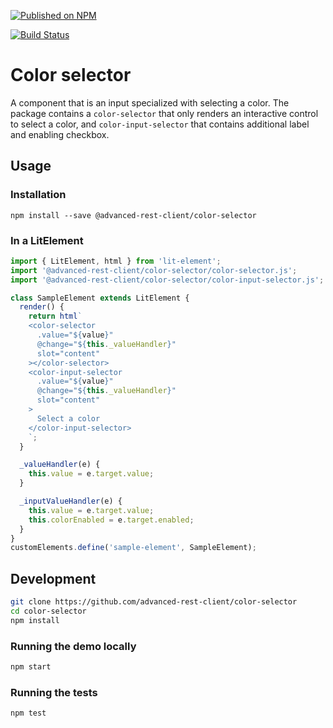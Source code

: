 [![Published on NPM](https://img.shields.io/npm/v/@advanced-rest-client/color-selector.svg)](https://www.npmjs.com/package/@advanced-rest-client/color-selector)

[![Build Status](https://travis-ci.com/advanced-rest-client/color-selector.svg)](https://travis-ci.com/advanced-rest-client/color-selector)

# Color selector

A component that is an input specialized with selecting a color. The package contains a `color-selector` that only renders an interactive control to select a color, and `color-input-selector` that contains additional label and enabling checkbox.

## Usage

### Installation
```
npm install --save @advanced-rest-client/color-selector
```

### In a LitElement

```js
import { LitElement, html } from 'lit-element';
import '@advanced-rest-client/color-selector/color-selector.js';
import '@advanced-rest-client/color-selector/color-input-selector.js';

class SampleElement extends LitElement {
  render() {
    return html`
    <color-selector
      .value="${value}"
      @change="${this._valueHandler}"
      slot="content"
    ></color-selector>
    <color-input-selector
      .value="${value}"
      @change="${this._valueHandler}"
      slot="content"
    >
      Select a color
    </color-input-selector>
    `;
  }

  _valueHandler(e) {
    this.value = e.target.value;
  }

  _inputValueHandler(e) {
    this.value = e.target.value;
    this.colorEnabled = e.target.enabled;
  }
}
customElements.define('sample-element', SampleElement);
```

## Development

```sh
git clone https://github.com/advanced-rest-client/color-selector
cd color-selector
npm install
```

### Running the demo locally

```sh
npm start
```

### Running the tests
```sh
npm test
```

